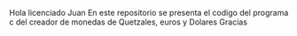 Hola licenciado Juan 
En este repositorio se presenta el codigo del programa c del creador de monedas de Quetzales, euros y Dolares
Gracias
